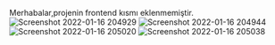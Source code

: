 Merhabalar,projenin frontend kısmı eklenmemiştir.
![Screenshot 2022-01-16 204929](https://user-images.githubusercontent.com/34933149/149671931-fbefeb04-8863-4007-a821-7752fb3cd3ac.png)
![Screenshot 2022-01-16 204944](https://user-images.githubusercontent.com/34933149/149671932-e854127d-db25-4535-a0b1-0a60d074842e.png)
![Screenshot 2022-01-16 205020](https://user-images.githubusercontent.com/34933149/149671934-9b15d56c-02a9-4044-8da0-432230fdacbd.png)
![Screenshot 2022-01-16 205038](https://user-images.githubusercontent.com/34933149/149671935-15e1e490-e4f5-4f10-953b-e482be278037.png)
